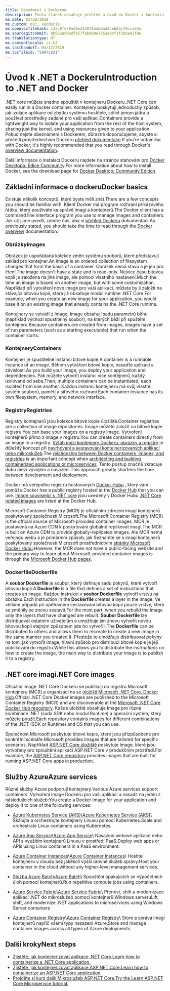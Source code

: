 ```yaml
---
title: Seznámení s Dockerem
description: Tento článek obsahuje přehled a úvod do Docker v kontextu aplikace .NET Core.
ms.date: 03/20/2019
ms.custom: mvc, seodec18
ms.openlocfilehash: c3ac9fd79ad8e24d970aab6aa4ceb0ac76ccae3a
ms.sourcegitcommit: 9b552addadfb57fab0b9e7852ed4f1f1b8a42f8e
ms.translationtype: HT
ms.contentlocale: cs-CZ
ms.lasthandoff: 04/22/2019
ms.locfileid: "59975621"
---
```

# <a name="introduction-to-net-and-docker"></a><span data-ttu-id="e28ca-103">Úvod k .NET a Dockeru</span><span class="sxs-lookup"><span data-stu-id="e28ca-103">Introduction to .NET and Docker</span></span>

<span data-ttu-id="e28ca-104">.NET core můžete snadno spouštět v kontejneru Dockeru.</span><span class="sxs-lookup"><span data-stu-id="e28ca-104">.NET Core can easily run in a Docker container.</span></span> <span data-ttu-id="e28ca-105">Kontejnery poskytují jednoduchý způsob, jak izolace aplikace od zbytku systému hostitele, sdílet jenom jádra a používat prostředky zadané pro vaši aplikaci.</span><span class="sxs-lookup"><span data-stu-id="e28ca-105">Containers provide a lightweight way to isolate your application from the rest of the host system, sharing just the kernel, and using resources given to your application.</span></span> <span data-ttu-id="e28ca-106">Pokud nejste obeznámeni s Dockerem, důrazně doporučujeme, abyste si přečetli prostřednictvím Dockeru [přehled dokumentace](https://docs.docker.com/engine/docker-overview/).</span><span class="sxs-lookup"><span data-stu-id="e28ca-106">If you're unfamiliar with Docker, it's highly recommended that you read through Docker's [overview documentation](https://docs.docker.com/engine/docker-overview/).</span></span>

<span data-ttu-id="e28ca-107">Další informace o instalaci Dockeru najdete na stránce stahování pro [Docker Desktopu: Edice Community](https://www.docker.com/products/docker-desktop).</span><span class="sxs-lookup"><span data-stu-id="e28ca-107">For more information about how to install Docker, see the download page for [Docker Desktop: Community Edition](https://www.docker.com/products/docker-desktop).</span></span>

## <a name="docker-basics"></a><span data-ttu-id="e28ca-108">Základní informace o dockeru</span><span class="sxs-lookup"><span data-stu-id="e28ca-108">Docker basics</span></span>

<span data-ttu-id="e28ca-109">Existuje několik konceptů, které byste měli znát.</span><span class="sxs-lookup"><span data-stu-id="e28ca-109">There are a few concepts you should be familiar with.</span></span> <span data-ttu-id="e28ca-110">Klient Docker má program rozhraní příkazového řádku, který používáte ke správě imagí a kontejnerů.</span><span class="sxs-lookup"><span data-stu-id="e28ca-110">The Docker client has a command line interface program you use to manage images and containers.</span></span> <span data-ttu-id="e28ca-111">Jak už jsme uvedli, zabere čas, aby si [přehled Dockeru](https://docs.docker.com/engine/docker-overview/) dokumentaci.</span><span class="sxs-lookup"><span data-stu-id="e28ca-111">As previously stated, you should take the time to read through the [Docker overview](https://docs.docker.com/engine/docker-overview/) documentation.</span></span> 

### <a name="images"></a><span data-ttu-id="e28ca-112">Obrázky</span><span class="sxs-lookup"><span data-stu-id="e28ca-112">Images</span></span>

<span data-ttu-id="e28ca-113">Obrázek je uspořádaná kolekce změn systému souborů, které představují základ pro kontejner.</span><span class="sxs-lookup"><span data-stu-id="e28ca-113">An image is an ordered collection of filesystem changes that form the basis of a container.</span></span> <span data-ttu-id="e28ca-114">Obrázek nemá stavu a je jen pro čtení.</span><span class="sxs-lookup"><span data-stu-id="e28ca-114">The image doesn't have a state and is read-only.</span></span> <span data-ttu-id="e28ca-115">Nejvíce času bitovou kopii je založena na jiné image, ale pomocí vlastního nastavení.</span><span class="sxs-lookup"><span data-stu-id="e28ca-115">Much the time an image is based on another image, but with some customization.</span></span> <span data-ttu-id="e28ca-116">Například při vytváření nové image pro vaši aplikaci, můžete by ji založit na stávající bitovou kopii, která již obsahuje modul runtime .NET Core.</span><span class="sxs-lookup"><span data-stu-id="e28ca-116">For example, when you create an new image for your application, you would base it on an existing image that already contains the .NET Core runtime.</span></span>

<span data-ttu-id="e28ca-117">Kontejnery se vytváří z Image, Image obsahují sadu parametrů běhu (například výchozí spustitelný soubor), na kterých běží při spuštění kontejneru.</span><span class="sxs-lookup"><span data-stu-id="e28ca-117">Because containers are created from images, images have a set of run parameters (such as a starting executable) that run when the container starts.</span></span>

### <a name="containers"></a><span data-ttu-id="e28ca-118">Kontejnery</span><span class="sxs-lookup"><span data-stu-id="e28ca-118">Containers</span></span>

<span data-ttu-id="e28ca-119">Kontejner je spustitelné instanci bitové kopie.</span><span class="sxs-lookup"><span data-stu-id="e28ca-119">A container is a runnable instance of an image.</span></span> <span data-ttu-id="e28ca-120">Během vytváření bitové kopie, nasaďte aplikaci a závislosti.</span><span class="sxs-lookup"><span data-stu-id="e28ca-120">As you build your image, you deploy your application and dependencies.</span></span> <span data-ttu-id="e28ca-121">Pak můžete vytvořit instanci více kontejnerů, každý izolované od sebe.</span><span class="sxs-lookup"><span data-stu-id="e28ca-121">Then, multiple containers can be instantiated, each isolated from one another.</span></span> <span data-ttu-id="e28ca-122">Každou instanci kontejneru má svůj vlastní systém souborů, paměti a síťového rozhraní.</span><span class="sxs-lookup"><span data-stu-id="e28ca-122">Each container instance has its own filesystem, memory, and network interface.</span></span>

### <a name="registries"></a><span data-ttu-id="e28ca-123">Registry</span><span class="sxs-lookup"><span data-stu-id="e28ca-123">Registries</span></span>

<span data-ttu-id="e28ca-124">Registry kontejnerů jsou kolekce bitové kopie úložiště.</span><span class="sxs-lookup"><span data-stu-id="e28ca-124">Container registries are a collection of image repositories.</span></span> <span data-ttu-id="e28ca-125">Image můžete založit na bitové kopie registru.</span><span class="sxs-lookup"><span data-stu-id="e28ca-125">You can base your images on a registry image.</span></span> <span data-ttu-id="e28ca-126">Vytvoření kontejnerů přímo z image v registru.</span><span class="sxs-lookup"><span data-stu-id="e28ca-126">You can create containers directly from an image in a registry.</span></span> <span data-ttu-id="e28ca-127">[Vztah mezi kontejnery Dockeru, obrázky a registry](../../standard/microservices-architecture/container-docker-introduction/docker-containers-images-registries.md) je důležitý koncept při [navrhování a sestavování kontejnerizovaných aplikací nebo mikroslužeb](../../standard/microservices-architecture/architect-microservice-container-applications/index.md).</span><span class="sxs-lookup"><span data-stu-id="e28ca-127">The [relationship between Docker containers, images, and registries](../../standard/microservices-architecture/container-docker-introduction/docker-containers-images-registries.md) is an important concept when [architecting and building containerized applications or microservices](../../standard/microservices-architecture/architect-microservice-container-applications/index.md).</span></span> <span data-ttu-id="e28ca-128">Tento postup značně zkracuje dobu mezi vývojem a nasazení.</span><span class="sxs-lookup"><span data-stu-id="e28ca-128">This approach greatly shortens the time between development and deployment.</span></span>

<span data-ttu-id="e28ca-129">Docker má veřejného registru hostovaných [Docker Hubu](https://hub.docker.com/) , který vám pomůže.</span><span class="sxs-lookup"><span data-stu-id="e28ca-129">Docker has a public registry hosted at the [Docker Hub](https://hub.docker.com/) that you can use.</span></span> <span data-ttu-id="e28ca-130">[Image související s .NET core](https://hub.docker.com/_/microsoft-dotnet-core/) jsou uvedeny v Docker Hubu.</span><span class="sxs-lookup"><span data-stu-id="e28ca-130">[.NET Core related images](https://hub.docker.com/_/microsoft-dotnet-core/) are listed at the Docker Hub.</span></span> 

<span data-ttu-id="e28ca-131">Microsoft Container Registry (MCR) je oficiálním zdrojem imagí kontejnerů poskytovaný společností Microsoft.</span><span class="sxs-lookup"><span data-stu-id="e28ca-131">The Microsoft Container Registry (MCR) is the official source of Microsoft-provided container images.</span></span> <span data-ttu-id="e28ca-132">MCR je postavená na Azure CDN k poskytování globálně replikovat imagí.</span><span class="sxs-lookup"><span data-stu-id="e28ca-132">The MCR is built on Azure CDN to provide globally-replicated images.</span></span> <span data-ttu-id="e28ca-133">Ale MCR nemá veřejnou webu a je primárním způsob, jak Seznamte se s imagí kontejnerů poskytovaný společností Microsoft prostřednictvím [stránky Microsoft Docker Hubu](https://hub.docker.com/_/microsoft-dotnet-core/).</span><span class="sxs-lookup"><span data-stu-id="e28ca-133">However, the MCR does not have a public-facing website and the primary way to learn about Microsoft-provided container images is through the [Microsoft Docker Hub pages](https://hub.docker.com/_/microsoft-dotnet-core/).</span></span>

### <a name="dockerfile"></a><span data-ttu-id="e28ca-134">Dockerfile</span><span class="sxs-lookup"><span data-stu-id="e28ca-134">Dockerfile</span></span>

<span data-ttu-id="e28ca-135">A **soubor Dockerfile** je soubor, který definuje sadu pokynů, které vytvoří bitovou kopii.</span><span class="sxs-lookup"><span data-stu-id="e28ca-135">A **Dockerfile** is a file that defines a set of instructions that creates an image.</span></span> <span data-ttu-id="e28ca-136">Každou instrukci v **soubor Dockerfile** vytvoří vrstvu na obrázku.</span><span class="sxs-lookup"><span data-stu-id="e28ca-136">Each instruction in the **Dockerfile** creates a layer in the image.</span></span> <span data-ttu-id="e28ca-137">Ve většině případů při opětovném sestavování bitovou kopii pouze vrstvy, které se změnily se znovu sestavit.</span><span class="sxs-lookup"><span data-stu-id="e28ca-137">For the most part, when you rebuild the image only the layers that have changed are rebuilt.</span></span> <span data-ttu-id="e28ca-138">**Soubor Dockerfile** lze distribuovat ostatním uživatelům a umožňuje jim znovu vytvořit novou bitovou kopii stejným způsobem jste ho vytvořili.</span><span class="sxs-lookup"><span data-stu-id="e28ca-138">The **Dockerfile** can be distributed to others and allows them to recreate to create a new image in the same manner you created it.</span></span> <span data-ttu-id="e28ca-139">Přestože to umožňuje distribuovat *pokyny* na tom, jak vytvořit image, hlavní způsob pro distribuci bitové kopie je její publikování do registru.</span><span class="sxs-lookup"><span data-stu-id="e28ca-139">While this allows you to distribute the *instructions* on how to create the image, the main way to distribute your image is to publish it to a registry.</span></span>

## <a name="net-core-images"></a><span data-ttu-id="e28ca-140">.NET core imagí</span><span class="sxs-lookup"><span data-stu-id="e28ca-140">.NET Core images</span></span>

<span data-ttu-id="e28ca-141">Oficiální Image .NET Core Dockeru se publikují do registru Microsoft kontejneru (MCR) a organizací na se [úložišti Microsoft .NET Core, Docker Hub](https://hub.docker.com/_/microsoft-dotnet-core/).</span><span class="sxs-lookup"><span data-stu-id="e28ca-141">Official .NET Core Docker images are published to the Microsoft Container Registry (MCR) and are discoverable at the [Microsoft .NET Core Docker Hub repository](https://hub.docker.com/_/microsoft-dotnet-core/).</span></span> <span data-ttu-id="e28ca-142">Každé úložiště obsahuje Image pro různé kombinace .NET (sada SDK nebo modul Runtime) a operační systém, který můžete použít.</span><span class="sxs-lookup"><span data-stu-id="e28ca-142">Each repository contains images for different combinations of the .NET (SDK or Runtime) and OS that you can use.</span></span> 

<span data-ttu-id="e28ca-143">Společnost Microsoft poskytuje bitové kopie, které jsou přizpůsobené pro konkrétní scénáře.</span><span class="sxs-lookup"><span data-stu-id="e28ca-143">Microsoft provides images that are tailored for specific scenarios.</span></span> <span data-ttu-id="e28ca-144">Například [ASP.NET Core úložiště](https://hub.docker.com/_/microsoft-dotnet-core-aspnet/) poskytuje Image, které jsou vytvořeny pro spouštění aplikací ASP.NET Core v produkčním prostředí.</span><span class="sxs-lookup"><span data-stu-id="e28ca-144">For example, the [ASP.NET Core repository](https://hub.docker.com/_/microsoft-dotnet-core-aspnet/) provides images that are built for running ASP.NET Core apps in production.</span></span>

## <a name="azure-services"></a><span data-ttu-id="e28ca-145">Služby Azure</span><span class="sxs-lookup"><span data-stu-id="e28ca-145">Azure services</span></span>

<span data-ttu-id="e28ca-146">Různé služby Azure podporují kontejnery.</span><span class="sxs-lookup"><span data-stu-id="e28ca-146">Various Azure services support containers.</span></span> <span data-ttu-id="e28ca-147">Vytvoření image Dockeru pro vaši aplikaci a nasadit na jeden z následujících služeb:</span><span class="sxs-lookup"><span data-stu-id="e28ca-147">You create a Docker image for your application and deploy it to one of the following services:</span></span>

* <span data-ttu-id="e28ca-148">[Azure Kubernetes Service (AKS)](https://azure.microsoft.com/services/kubernetes-service/)\\</span><span class="sxs-lookup"><span data-stu-id="e28ca-148">[Azure Kubernetes Service (AKS)](https://azure.microsoft.com/services/kubernetes-service/)\\</span></span>
<span data-ttu-id="e28ca-149">Škálujte a orchestrujte kontejnery Linuxu pomocí Kubernetes.</span><span class="sxs-lookup"><span data-stu-id="e28ca-149">Scale and orchestrate Linux containers using Kubernetes.</span></span>

* <span data-ttu-id="e28ca-150">[Azure App Service](https://azure.microsoft.com/services/app-service/containers/)\\</span><span class="sxs-lookup"><span data-stu-id="e28ca-150">[Azure App Service](https://azure.microsoft.com/services/app-service/containers/)\\</span></span>
<span data-ttu-id="e28ca-151">Nasazení webové aplikace nebo API s využitím kontejnerů Linuxu v prostředí PaaS.</span><span class="sxs-lookup"><span data-stu-id="e28ca-151">Deploy web apps or APIs using Linux containers in a PaaS environment.</span></span>

* <span data-ttu-id="e28ca-152">[Azure Container Instances](https://azure.microsoft.com/services/container-instances/)\\</span><span class="sxs-lookup"><span data-stu-id="e28ca-152">[Azure Container Instances](https://azure.microsoft.com/services/container-instances/)\\</span></span>
<span data-ttu-id="e28ca-153">Hostitel kontejneru v cloudu bez jakékoli vyšší úrovně služeb správy.</span><span class="sxs-lookup"><span data-stu-id="e28ca-153">Host your container in the cloud without any higher-level management services.</span></span>

* <span data-ttu-id="e28ca-154">[Služba Azure Batch](https://azure.microsoft.com/services/batch/)\\</span><span class="sxs-lookup"><span data-stu-id="e28ca-154">[Azure Batch](https://azure.microsoft.com/services/batch/)\\</span></span>
<span data-ttu-id="e28ca-155">Spouštění opakujících se výpočetních úloh pomocí kontejnerů.</span><span class="sxs-lookup"><span data-stu-id="e28ca-155">Run repetitive compute jobs using containers.</span></span>

* <span data-ttu-id="e28ca-156">[Azure Service Fabric](https://azure.microsoft.com/services/service-fabric/)\\</span><span class="sxs-lookup"><span data-stu-id="e28ca-156">[Azure Service Fabric](https://azure.microsoft.com/services/service-fabric/)\\</span></span>
<span data-ttu-id="e28ca-157">Přenést, shift a modernizace aplikací .NET do mikroslužeb pomocí kontejnerů Windows serveru</span><span class="sxs-lookup"><span data-stu-id="e28ca-157">Lift, shift, and modernize .NET applications to microservices using Windows Server containers</span></span>

* <span data-ttu-id="e28ca-158">[Azure Container Registry](https://azure.microsoft.com/services/container-registry/)\\</span><span class="sxs-lookup"><span data-stu-id="e28ca-158">[Azure Container Registry](https://azure.microsoft.com/services/container-registry/)\\</span></span>
<span data-ttu-id="e28ca-159">Store a správa imagí kontejnerů napříč všemi typy nasazení Azure.</span><span class="sxs-lookup"><span data-stu-id="e28ca-159">Store and manage container images across all types of Azure deployments.</span></span>

## <a name="next-steps"></a><span data-ttu-id="e28ca-160">Další kroky</span><span class="sxs-lookup"><span data-stu-id="e28ca-160">Next steps</span></span>

* [<span data-ttu-id="e28ca-161">Zjistěte, jak kontejnerizovat aplikace .NET Core.</span><span class="sxs-lookup"><span data-stu-id="e28ca-161">Learn how to containerize a .NET Core application.</span></span>](build-docker-netcore-container.md)
* [<span data-ttu-id="e28ca-162">Zjistěte, jak kontejnerizovat aplikace ASP.NET Core.</span><span class="sxs-lookup"><span data-stu-id="e28ca-162">Learn how to containerize an ASP.NET Core application.</span></span>](/aspnet/core/host-and-deploy/docker/building-net-docker-images)
* [<span data-ttu-id="e28ca-163">Projděte si kurz další Mikroslužeb ASP.NET Core.</span><span class="sxs-lookup"><span data-stu-id="e28ca-163">Try the Learn ASP.NET Core Microservice tutorial.</span></span>](https://dotnet.microsoft.com/learn/web/aspnet-microservice-tutorial/intro)
